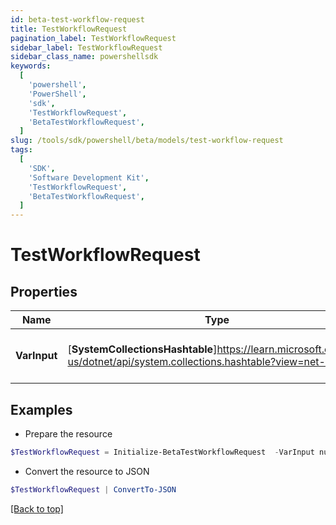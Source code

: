 ```yaml
---
id: beta-test-workflow-request
title: TestWorkflowRequest
pagination_label: TestWorkflowRequest
sidebar_label: TestWorkflowRequest
sidebar_class_name: powershellsdk
keywords:
  [
    'powershell',
    'PowerShell',
    'sdk',
    'TestWorkflowRequest',
    'BetaTestWorkflowRequest',
  ]
slug: /tools/sdk/powershell/beta/models/test-workflow-request
tags:
  [
    'SDK',
    'Software Development Kit',
    'TestWorkflowRequest',
    'BetaTestWorkflowRequest',
  ]
---
```


# TestWorkflowRequest

## Properties

| Name | Type | Description | Notes |
| --- | --- | --- | --- |
| **VarInput** | [**SystemCollectionsHashtable**]https://learn.microsoft.com/en-us/dotnet/api/system.collections.hashtable?view=net-9.0 | The test input for the workflow. | [required] |

## Examples

- Prepare the resource

```powershell
$TestWorkflowRequest = Initialize-BetaTestWorkflowRequest  -VarInput null
```

- Convert the resource to JSON

```powershell
$TestWorkflowRequest | ConvertTo-JSON
```

[[Back to top]](#)
